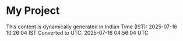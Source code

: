 # My Project

This content is dynamically generated in Indian Time (IST): 2025-07-16 10:26:04 IST
Converted to UTC: 2025-07-16 04:56:04 UTC
